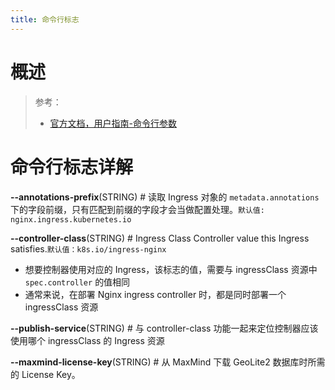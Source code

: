 ```yaml
---
title: 命令行标志
---
```


# 概述

> 参考：
> 
> - [官方文档，用户指南-命令行参数](https://kubernetes.github.io/ingress-nginx/user-guide/cli-arguments/)

# 命令行标志详解

**--annotations-prefix**(STRING) # 读取 Ingress 对象的 `metadata.annotations` 下的字段前缀，只有匹配到前缀的字段才会当做配置处理。`默认值: nginx.ingress.kubernetes.io`

**--controller-class**(STRING) # Ingress Class Controller value this Ingress satisfies.`默认值：k8s.io/ingress-nginx`

- 想要控制器使用对应的 Ingress，该标志的值，需要与 ingressClass 资源中 `spec.controller` 的值相同
- 通常来说，在部署 Nginx ingress controller 时，都是同时部署一个 ingressClass 资源

**--publish-service**(STRING) # 与 controller-class 功能一起来定位控制器应该使用哪个 ingressClass 的 Ingress 资源

**--maxmind-license-key**(STRING) # 从 MaxMind 下载 GeoLite2 数据库时所需的 License Key。
